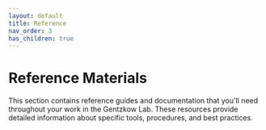 ```yaml
---
layout: default
title: Reference
nav_order: 3
has_children: true
---
```


# Reference Materials

This section contains reference guides and documentation that you'll need throughout your work in the Gentzkow Lab. These resources provide detailed information about specific tools, procedures, and best practices.
